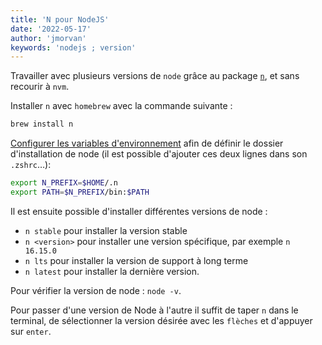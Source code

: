 ```yaml
---
title: 'N pour NodeJS'
date: '2022-05-17'
author: 'jmorvan'
keywords: 'nodejs ; version'
---
```


Travailler avec plusieurs versions de `node` grâce au package [`n`](https://github.com/tj/n), et sans recourir à `nvm`.
<!--### Installer l'aide de node
- `sudo npm cache clean -f` pour nettoyer le cache npm
- `sudo npm install -g n` pour installer node helper (n) globalement en utilisant la commande suivante.-->

Installer `n` avec `homebrew` avec la commande suivante : 
```bash
brew install n
```

[Configurer les variables d'environnement](https://github.com/tj/n?tab=readme-ov-file#optional-environment-variables) afin de définir le dossier d'installation de node (il est possible d'ajouter ces deux lignes dans son `.zshrc`…): 

```bash
export N_PREFIX=$HOME/.n
export PATH=$N_PREFIX/bin:$PATH
```

Il est ensuite possible d'installer différentes versions de node :
- `n stable` pour installer la version stable
- `n <version>` pour installer une version spécifique, par exemple `n 16.15.0`
- `n lts` pour installer la version de support à long terme
- `n latest` pour installer la dernière version.

Pour vérifier la version de node : `node -v`.

Pour passer d'une version de Node à l'autre il suffit de taper `n` dans le terminal, de sélectionner la version désirée avec les `flèches` et d'appuyer sur `enter`.